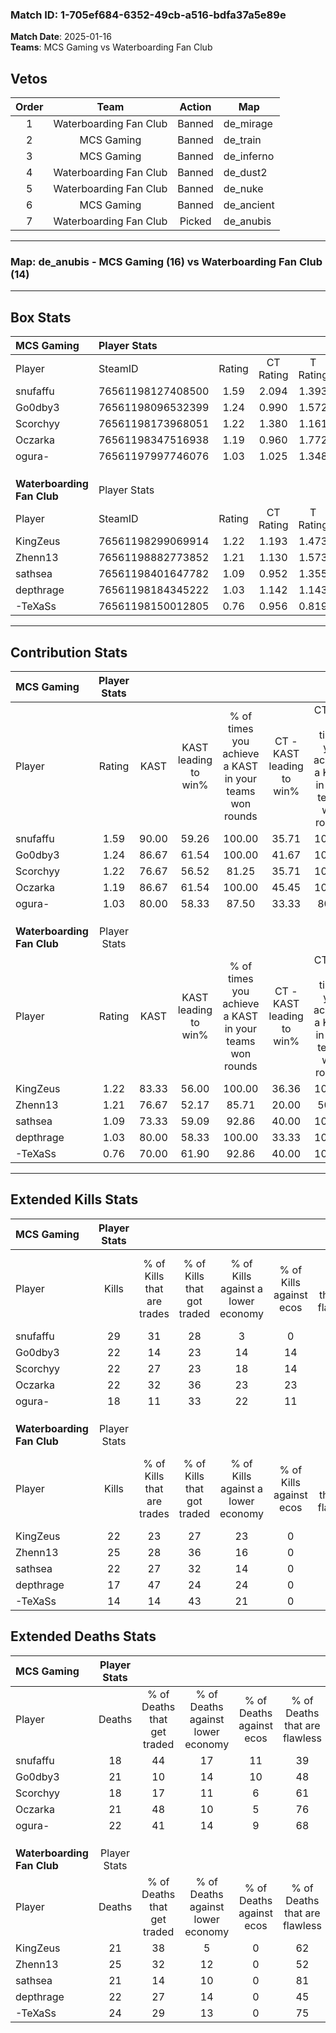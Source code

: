 ### Match ID: 1-705ef684-6352-49cb-a516-bdfa37a5e89e  
**Match Date**: 2025-01-16  
**Teams**: MCS Gaming vs Waterboarding Fan Club  

## Vetos  

| Order | Team | Action | Map |
| :---: | :--: | :----: | --- |
| 1 | Waterboarding Fan Club | Banned | de_mirage |
| 2 | MCS Gaming | Banned | de_train |
| 3 | MCS Gaming | Banned | de_inferno |
| 4 | Waterboarding Fan Club | Banned | de_dust2 |
| 5 | Waterboarding Fan Club | Banned | de_nuke |
| 6 | MCS Gaming | Banned | de_ancient |
| 7 | Waterboarding Fan Club | Picked | de_anubis |

---  

### **Map**: de_anubis - MCS Gaming (16) vs Waterboarding Fan Club (14)  
---  

## Box Stats  

| **MCS Gaming**             | Player Stats      |        |           |          |       |      |       |         |        |      |     |
| :- | :- | :-: | :-: | :-: | :-: | :-: | :-: | :-: | :-: | :-: | :-: |
| Player                     | SteamID           | Rating | CT Rating | T Rating | KAST  | ADR  | Kills | Assists | Deaths | K/D  | HS% |
| snufaffu                   | 76561198127408500 |  1.59  |   2.094   |  1.393   | 90.00 | 98.8 |  29   |   12    |   18   | 1.61 | 31  |
| Go0dby3                    | 76561198096532399 |  1.24  |   0.990   |  1.572   | 86.67 | 78.9 |  22   |   11    |   21   | 1.05 | 50  |
| Scorchyy                   | 76561198173968051 |  1.22  |   1.380   |  1.161   | 76.67 | 79.8 |  22   |    8    |   18   | 1.22 | 18  |
| Oczarka                    | 76561198347516938 |  1.19  |   0.960   |  1.772   | 86.67 | 69.7 |  22   |    3    |   21   | 1.05 | 54  |
| ogura-                     | 76561197997746076 |  1.03  |   1.025   |  1.348   | 80.00 | 69.7 |  18   |    9    |   22   | 0.82 | 38  |
|                            |                   |        |           |          |       |      |       |         |        |      |     |
|                            |                   |        |           |          |       |      |       |         |        |      |     |
|                            |                   |        |           |          |       |      |       |         |        |      |     |
| **Waterboarding Fan Club** | Player Stats      |        |           |          |       |      |       |         |        |      |     |
| Player                     | SteamID           | Rating | CT Rating | T Rating | KAST  | ADR  | Kills | Assists | Deaths | K/D  | HS% |
| KingZeus                   | 76561198299069914 |  1.22  |   1.193   |  1.473   | 83.33 | 84.7 |  22   |    7    |   21   | 1.05 | 59  |
| Zhenn13                    | 76561198882773852 |  1.21  |   1.130   |  1.573   | 76.67 | 92.3 |  25   |    5    |   25   | 1.00 | 52  |
| sathsea                    | 76561198401647782 |  1.09  |   0.952   |  1.355   | 73.33 | 66.3 |  22   |    7    |   21   | 1.05 | 31  |
| depthrage                  | 76561198184345222 |  1.03  |   1.142   |  1.143   | 80.00 | 79.0 |  17   |   11    |   22   | 0.77 | 23  |
| -TeXaSs                    | 76561198150012805 |  0.76  |   0.956   |  0.819   | 70.00 | 60.5 |  14   |    6    |   24   | 0.58 | 50  |
---  

## Contribution Stats  

| **MCS Gaming**             | Player Stats |       |                      |                                                        |                           |                                                             |                          |                                                            |
| :- | :-: | :-: | :-: | :-: | :-: | :-: | :-: | :-: |
| Player                     |    Rating    | KAST  | KAST leading to win% | % of times you achieve a KAST in your teams won rounds | CT - KAST leading to win% | CT - % of times you achieve a KAST in your teams won rounds | T - KAST leading to win% | T - % of times you achieve a KAST in your teams won rounds |
| snufaffu                   |     1.59     | 90.00 |        59.26         |                         100.00                         |           35.71           |                           100.00                            |          84.62           |                           100.00                           |
| Go0dby3                    |     1.24     | 86.67 |        61.54         |                         100.00                         |           41.67           |                           100.00                            |          78.57           |                           100.00                           |
| Scorchyy                   |     1.22     | 76.67 |        56.52         |                         81.25                          |           35.71           |                           100.00                            |          88.89           |                           72.73                            |
| Oczarka                    |     1.19     | 86.67 |        61.54         |                         100.00                         |           45.45           |                           100.00                            |          73.33           |                           100.00                           |
| ogura-                     |     1.03     | 80.00 |        58.33         |                         87.50                          |           33.33           |                            80.00                            |          83.33           |                           90.91                            |
|                            |              |       |                      |                                                        |                           |                                                             |                          |                                                            |
|                            |              |       |                      |                                                        |                           |                                                             |                          |                                                            |
|                            |              |       |                      |                                                        |                           |                                                             |                          |                                                            |
| **Waterboarding Fan Club** | Player Stats |       |                      |                                                        |                           |                                                             |                          |                                                            |
| Player                     |    Rating    | KAST  | KAST leading to win% | % of times you achieve a KAST in your teams won rounds | CT - KAST leading to win% | CT - % of times you achieve a KAST in your teams won rounds | T - KAST leading to win% | T - % of times you achieve a KAST in your teams won rounds |
| KingZeus                   |     1.22     | 83.33 |        56.00         |                         100.00                         |           36.36           |                           100.00                            |          71.43           |                           100.00                           |
| Zhenn13                    |     1.21     | 76.67 |        52.17         |                         85.71                          |           20.00           |                            50.00                            |          76.92           |                           100.00                           |
| sathsea                    |     1.09     | 73.33 |        59.09         |                         92.86                          |           40.00           |                           100.00                            |          75.00           |                           90.00                            |
| depthrage                  |     1.03     | 80.00 |        58.33         |                         100.00                         |           33.33           |                           100.00                            |          83.33           |                           100.00                           |
| -TeXaSs                    |     0.76     | 70.00 |        61.90         |                         92.86                          |           40.00           |                           100.00                            |          81.82           |                           90.00                            |
---  

## Extended Kills Stats  

| **MCS Gaming**             | Player Stats |                            |                            |                                    |                         |                              |                                 |                                       |                    |           |
| :- | :-: | :-: | :-: | :-: | :-: | :-: | :-: | :-: | :-: | :-: |
| Player                     |    Kills     | % of Kills that are trades | % of Kills that got traded | % of Kills against a lower economy | % of Kills against ecos | % of Kills that are flawless | % of Kills that are close duels | % of Kills that are assisted by flash | Pistol Round Kills | AWP Kills |
| snufaffu                   |      29      |             31             |             28             |                 3                  |            0            |              62              |               14                |                  14                   |         5          |     3     |
| Go0dby3                    |      22      |             14             |             23             |                 14                 |           14            |              50              |                9                |                   0                   |         1          |     2     |
| Scorchyy                   |      22      |             27             |             23             |                 18                 |           14            |              68              |                5                |                   0                   |         12         |     2     |
| Oczarka                    |      22      |             32             |             36             |                 23                 |           23            |              59              |                5                |                   5                   |         0          |     2     |
| ogura-                     |      18      |             11             |             33             |                 22                 |           11            |              67              |                0                |                   6                   |         1          |     1     |
|                            |              |                            |                            |                                    |                         |                              |                                 |                                       |                    |           |
|                            |              |                            |                            |                                    |                         |                              |                                 |                                       |                    |           |
|                            |              |                            |                            |                                    |                         |                              |                                 |                                       |                    |           |
| **Waterboarding Fan Club** | Player Stats |                            |                            |                                    |                         |                              |                                 |                                       |                    |           |
| Player                     |    Kills     | % of Kills that are trades | % of Kills that got traded | % of Kills against a lower economy | % of Kills against ecos | % of Kills that are flawless | % of Kills that are close duels | % of Kills that are assisted by flash | Pistol Round Kills | AWP Kills |
| KingZeus                   |      22      |             23             |             27             |                 23                 |            0            |              59              |                9                |                  18                   |         0          |     2     |
| Zhenn13                    |      25      |             28             |             36             |                 16                 |            0            |              56              |                4                |                  12                   |         0          |     1     |
| sathsea                    |      22      |             27             |             32             |                 14                 |            0            |              73              |                5                |                   5                   |         11         |     0     |
| depthrage                  |      17      |             47             |             24             |                 24                 |            0            |              53              |                6                |                   6                   |         0          |     1     |
| -TeXaSs                    |      14      |             14             |             43             |                 21                 |            0            |              50              |               14                |                  14                   |         0          |     1     |
## Extended Deaths Stats  

| **MCS Gaming**             | Player Stats |                             |                                   |                          |                               |                            |                           |               |
| :- | :-: | :-: | :-: | :-: | :-: | :-: | :-: | :-: |
| Player                     |    Deaths    | % of Deaths that get traded | % of Deaths against lower economy | % of Deaths against ecos | % of Deaths that are flawless | % of Deaths that are close | % of Deaths while blinded | Deaths to AWP |
| snufaffu                   |      18      |             44              |                17                 |            11            |              39               |             0              |             0             |       1       |
| Go0dby3                    |      21      |             10              |                14                 |            10            |              48               |             14             |            10             |       2       |
| Scorchyy                   |      18      |             17              |                11                 |            6             |              61               |             11             |            17             |       3       |
| Oczarka                    |      21      |             48              |                10                 |            5             |              76               |             0              |            14             |       3       |
| ogura-                     |      22      |             41              |                14                 |            9             |              68               |             9              |            14             |       2       |
|                            |              |                             |                                   |                          |                               |                            |                           |               |
|                            |              |                             |                                   |                          |                               |                            |                           |               |
|                            |              |                             |                                   |                          |                               |                            |                           |               |
| **Waterboarding Fan Club** | Player Stats |                             |                                   |                          |                               |                            |                           |               |
| Player                     |    Deaths    | % of Deaths that get traded | % of Deaths against lower economy | % of Deaths against ecos | % of Deaths that are flawless | % of Deaths that are close | % of Deaths while blinded | Deaths to AWP |
| KingZeus                   |      21      |             38              |                 5                 |            0             |              62               |             14             |             0             |       3       |
| Zhenn13                    |      25      |             32              |                12                 |            0             |              52               |             8              |             0             |       5       |
| sathsea                    |      21      |             14              |                10                 |            0             |              81               |             5              |            14             |       3       |
| depthrage                  |      22      |             27              |                14                 |            0             |              45               |             9              |            14             |       2       |
| -TeXaSs                    |      24      |             29              |                13                 |            0             |              75               |             0              |             0             |       6       |
